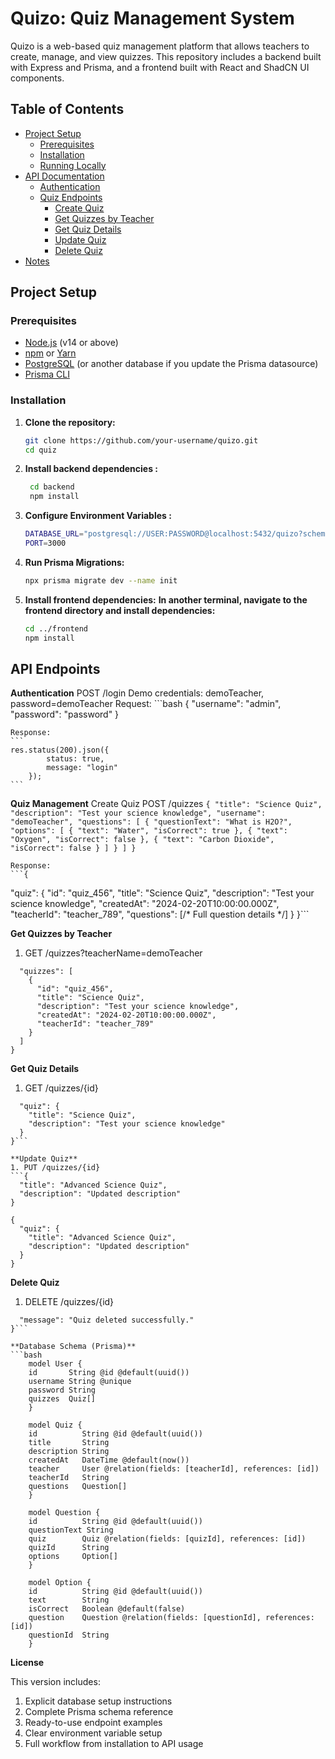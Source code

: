 # Quizo: Quiz Management System

Quizo is a web-based quiz management platform that allows teachers to create, manage, and view quizzes. This repository includes a backend built with Express and Prisma, and a frontend built with React and ShadCN UI components.

## Table of Contents

- [Project Setup](#project-setup)
  - [Prerequisites](#prerequisites)
  - [Installation](#installation)
  - [Running Locally](#running-locally)
- [API Documentation](#api-documentation)
  - [Authentication](#authentication)
  - [Quiz Endpoints](#quiz-endpoints)
    - [Create Quiz](#create-quiz)
    - [Get Quizzes by Teacher](#get-quizzes-by-teacher)
    - [Get Quiz Details](#get-quiz-details)
    - [Update Quiz](#update-quiz)
    - [Delete Quiz](#delete-quiz)
- [Notes](#notes)

## Project Setup

### Prerequisites

- [Node.js](https://nodejs.org/) (v14 or above)
- [npm](https://www.npmjs.com/) or [Yarn](https://yarnpkg.com/)
- [PostgreSQL](https://www.postgresql.org/) (or another database if you update the Prisma datasource)
- [Prisma CLI](https://www.prisma.io/)

### Installation

1. **Clone the repository:**

   ```bash
   git clone https://github.com/your-username/quizo.git
   cd quiz
   ```
2. **Install backend dependencies :**
   ```bash
    cd backend
    npm install
    ```
3. **Configure Environment Variables :**
    ```bash
    DATABASE_URL="postgresql://USER:PASSWORD@localhost:5432/quizo?schema=public"
    PORT=3000
    ```
4. **Run Prisma Migrations:**
    ```bash
    npx prisma migrate dev --name init
    ```
5. **Install frontend dependencies:**
    **In another terminal, navigate to the frontend directory and install dependencies:**
    ```bash
    cd ../frontend
    npm install
    ```

## API Endpoints
**Authentication**
    POST /login
    Demo credentials: demoTeacher, password=demoTeacher
    Request:
    ```bash
    {
        "username": "admin",
        "password": "password"
    }

    Response:
    ```
    res.status(200).json({
            status: true,
            message: "login"
        });
    ```
**Quiz Management**
Create Quiz
POST /quizzes
    ```{
        "title": "Science Quiz",
        "description": "Test your science knowledge",
        "username": "demoTeacher",
        "questions": [
            {
            "questionText": "What is H2O?",
            "options": [
                { "text": "Water", "isCorrect": true },
                { "text": "Oxygen", "isCorrect": false },
                { "text": "Carbon Dioxide", "isCorrect": false }
            ]
            }
        ]
        }```
    
    Response:
    ```{
  "quiz": {
    "id": "quiz_456",
    "title": "Science Quiz",
    "description": "Test your science knowledge",
    "createdAt": "2024-02-20T10:00:00.000Z",
    "teacherId": "teacher_789",
    "questions": [/* Full question details */]
  }
}```

**Get Quizzes by Teacher**
1. GET /quizzes?teacherName=demoTeacher
```{
  "quizzes": [
    {
      "id": "quiz_456",
      "title": "Science Quiz",
      "description": "Test your science knowledge",
      "createdAt": "2024-02-20T10:00:00.000Z",
      "teacherId": "teacher_789"
    }
  ]
}
```


**Get Quiz Details**
1. GET /quizzes/{id}
```{
  "quiz": {
    "title": "Science Quiz",
    "description": "Test your science knowledge"
  }
}```

**Update Quiz**
1. PUT /quizzes/{id}
```{
  "title": "Advanced Science Quiz",
  "description": "Updated description"
}

{
  "quiz": {
    "title": "Advanced Science Quiz",
    "description": "Updated description"
  }
}
```
**Delete Quiz**
1. DELETE /quizzes/{id}
```{
  "message": "Quiz deleted successfully."
}```

**Database Schema (Prisma)**
```bash
    model User {
    id       String @id @default(uuid())
    username String @unique
    password String
    quizzes  Quiz[]
    }

    model Quiz {
    id          String @id @default(uuid())
    title       String
    description String
    createdAt   DateTime @default(now())
    teacher     User @relation(fields: [teacherId], references: [id])
    teacherId   String
    questions   Question[]
    }

    model Question {
    id          String @id @default(uuid())
    questionText String
    quiz        Quiz @relation(fields: [quizId], references: [id])
    quizId      String
    options     Option[]
    }

    model Option {
    id          String @id @default(uuid())
    text        String
    isCorrect   Boolean @default(false)
    question    Question @relation(fields: [questionId], references: [id])
    questionId  String
    }
```

**License**

This version includes:
1. Explicit database setup instructions
2. Complete Prisma schema reference
3. Ready-to-use endpoint examples
4. Clear environment variable setup
5. Full workflow from installation to API usage
